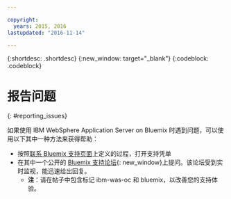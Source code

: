```yaml
---

copyright:
  years: 2015, 2016
lastupdated: "2016-11-14"

---
```


{:shortdesc: .shortdesc}
{:new_window: target="_blank"}
{:codeblock: .codeblock}

# 报告问题
{: #reporting_issues}

如果使用 IBM WebSphere Application Server on Bluemix 时遇到问题，可以使用以下其中一种方法来获得帮助：

* 按照[联系 Bluemix 支持页面](/docs/support/index.html#contacting-support)上定义的过程，打开支持凭单
* 在其中一个公开的 [Bluemix 支持论坛](https://developer.ibm.com/bluemix/support/){: new_window}上提问。该论坛受到实时监视，能迅速给出回复。
  * **注**：请在帖子中包含标记 ibm-was-oc 和 bluemix，以改善您的支持体验。

